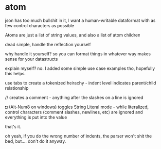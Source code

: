 # atom
json has too much bullshit in it, I want a human-writable dataformat with as few control characters as possible

Atoms are just a list of string values, and also a list of atom children

dead simple, handle the reflection yourself

  why handle it yourself? so you can format things in whatever way makes sense for your datastructs
  
  explain myself? no. I added some simple use case examples tho, hopefully this helps.
  

use tabs to create a tokenized heirachy - indent level indicates parent/child relationship

// creates a comment - anything after the slashes on a line is ignored

◘ (Alt-Num8 on windows) toggles String Literal mode - while literalized, control characters (comment slashes, newlines, etc) are ignored and everything is put into the value

that's it.

oh yeah, if you do the wrong number of indents, the parser won't shit the bed, but.... don't do it anyway.
